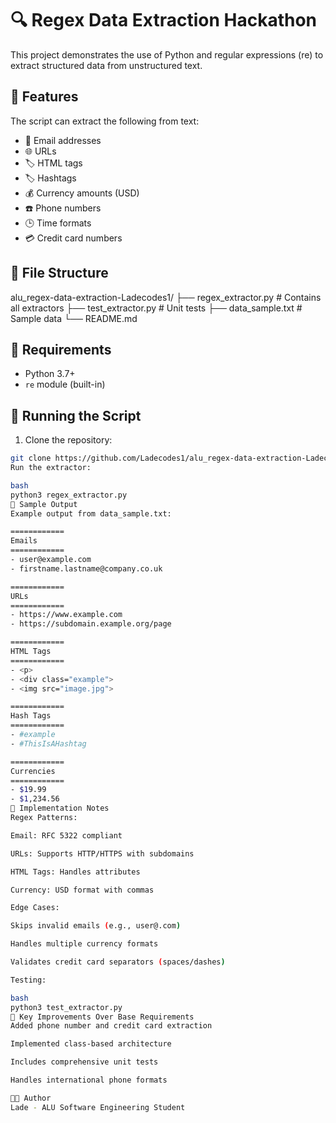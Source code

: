 # 🔍 Regex Data Extraction Hackathon

This project demonstrates the use of Python and regular expressions (re) to extract structured data from unstructured text.

## 🌟 Features
The script can extract the following from text:
- 📧 Email addresses
- 🌐 URLs
- 🏷️ HTML tags
- 🏷️ Hashtags
- 💰 Currency amounts (USD)
- ☎️ Phone numbers
- 🕒 Time formats
- 💳 Credit card numbers

## 📁 File Structure
alu_regex-data-extraction-Ladecodes1/
├── regex_extractor.py # Contains all extractors
├── test_extractor.py # Unit tests
├── data_sample.txt # Sample data
└── README.md


## 🧰 Requirements
- Python 3.7+
- `re` module (built-in)

## 🚀 Running the Script
1. Clone the repository:
```bash
git clone https://github.com/Ladecodes1/alu_regex-data-extraction-Ladecodes1.git
Run the extractor:

bash
python3 regex_extractor.py
🧪 Sample Output
Example output from data_sample.txt:

============
Emails
============
- user@example.com
- firstname.lastname@company.co.uk

============
URLs
============
- https://www.example.com
- https://subdomain.example.org/page

============
HTML Tags
============
- <p>
- <div class="example">
- <img src="image.jpg">

============
Hash Tags
============
- #example
- #ThisIsAHashtag

============
Currencies
============
- $19.99
- $1,234.56
🧠 Implementation Notes
Regex Patterns:

Email: RFC 5322 compliant

URLs: Supports HTTP/HTTPS with subdomains

HTML Tags: Handles attributes

Currency: USD format with commas

Edge Cases:

Skips invalid emails (e.g., user@.com)

Handles multiple currency formats

Validates credit card separators (spaces/dashes)

Testing:

bash
python3 test_extractor.py
📝 Key Improvements Over Base Requirements
Added phone number and credit card extraction

Implemented class-based architecture

Includes comprehensive unit tests

Handles international phone formats

👨‍💻 Author
Lade - ALU Software Engineering Student